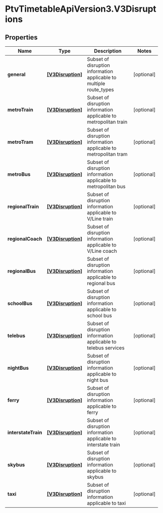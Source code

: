 # PtvTimetableApiVersion3.V3Disruptions

## Properties
Name | Type | Description | Notes
------------ | ------------- | ------------- | -------------
**general** | [**[V3Disruption]**](V3Disruption.md) | Subset of disruption information applicable to multiple route_types | [optional] 
**metroTrain** | [**[V3Disruption]**](V3Disruption.md) | Subset of disruption information applicable to metropolitan train | [optional] 
**metroTram** | [**[V3Disruption]**](V3Disruption.md) | Subset of disruption information applicable to metropolitan tram | [optional] 
**metroBus** | [**[V3Disruption]**](V3Disruption.md) | Subset of disruption information applicable to metropolitan bus | [optional] 
**regionalTrain** | [**[V3Disruption]**](V3Disruption.md) | Subset of disruption information applicable to V/Line train | [optional] 
**regionalCoach** | [**[V3Disruption]**](V3Disruption.md) | Subset of disruption information applicable to V/Line coach | [optional] 
**regionalBus** | [**[V3Disruption]**](V3Disruption.md) | Subset of disruption information applicable to regional bus | [optional] 
**schoolBus** | [**[V3Disruption]**](V3Disruption.md) | Subset of disruption information applicable to school bus | [optional] 
**telebus** | [**[V3Disruption]**](V3Disruption.md) | Subset of disruption information applicable to telebus services | [optional] 
**nightBus** | [**[V3Disruption]**](V3Disruption.md) | Subset of disruption information applicable to night bus | [optional] 
**ferry** | [**[V3Disruption]**](V3Disruption.md) | Subset of disruption information applicable to ferry | [optional] 
**interstateTrain** | [**[V3Disruption]**](V3Disruption.md) | Subset of disruption information applicable to interstate train | [optional] 
**skybus** | [**[V3Disruption]**](V3Disruption.md) | Subset of disruption information applicable to skybus | [optional] 
**taxi** | [**[V3Disruption]**](V3Disruption.md) | Subset of disruption information applicable to taxi | [optional] 
